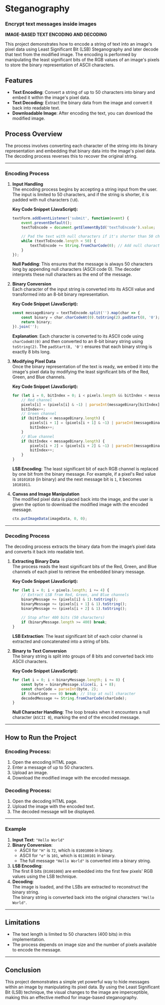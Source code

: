 # Steganography

### Encrypt text messages inside images  
**IMAGE-BASED TEXT ENCODING AND DECODING**

This project demonstrates how to encode a string of text into an image's pixel data using Least Significant Bit (LSB) Steganography and later decode that text from the modified image. The encoding is performed by manipulating the least significant bits of the RGB values of an image's pixels to store the binary representation of ASCII characters.

## Features
- **Text Encoding**: Convert a string of up to 50 characters into binary and embed it within the image's pixel data.
- **Text Decoding**: Extract the binary data from the image and convert it back into readable text.
- **Downloadable Image**: After encoding the text, you can download the modified image.

## Process Overview
The process involves converting each character of the string into its binary representation and embedding that binary data into the image's pixel data. The decoding process reverses this to recover the original string.

---

### Encoding Process

1. **Input Handling**  
   The encoding process begins by accepting a string input from the user. The input is limited to 50 characters, and if the string is shorter, it is padded with null characters (`\0`).

   **Key Code Snippet (JavaScript):**

   ```javascript
   textForm.addEventListener('submit', function(event) {
       event.preventDefault();
       textToEncode = document.getElementById('textToEncode').value;

       // Pad the text with null characters if it's shorter than 50 characters
       while (textToEncode.length < 50) {
           textToEncode += String.fromCharCode(0); // Add null characters
       }
   });
   ```

   **Null Padding**: This ensures that the message is always 50 characters long by appending null characters (ASCII code 0). The decoder interprets these null characters as the end of the message.

2. **Binary Conversion**  
   Each character of the input string is converted into its ASCII value and transformed into an 8-bit binary representation.

   **Key Code Snippet (JavaScript):**

   ```javascript
   const messageBinary = textToEncode.split('').map(char => {
       const binary = char.charCodeAt(0).toString(2).padStart(8, '0');
       return binary;
   }).join('');
   ```

   **Explanation**: Each character is converted to its ASCII code using `charCodeAt(0)` and then converted to an 8-bit binary string using `toString(2)`. The `padStart(8, '0')` ensures that each binary string is exactly 8 bits long.

3. **Modifying Pixel Data**  
   Once the binary representation of the text is ready, we embed it into the image's pixel data by modifying the least significant bits of the Red, Green, and Blue channels.

   **Key Code Snippet (JavaScript):**

   ```javascript
   for (let i = 0, bitIndex = 0; i < pixels.length && bitIndex < messageBinary.length; i += 4) {
       // Red channel
       pixels[i] = (pixels[i] & ~1) | parseInt(messageBinary[bitIndex], 2);
       bitIndex++;
       // Green channel
       if (bitIndex < messageBinary.length) {
           pixels[i + 1] = (pixels[i + 1] & ~1) | parseInt(messageBinary[bitIndex], 2);
           bitIndex++;
       }
       // Blue channel
       if (bitIndex < messageBinary.length) {
           pixels[i + 2] = (pixels[i + 2] & ~1) | parseInt(messageBinary[bitIndex], 2);
           bitIndex++;
       }
   }
   ```

   **LSB Encoding**: The least significant bit of each RGB channel is replaced by one bit from the binary message. For example, if a pixel's Red value is `10101010` (in binary) and the next message bit is `1`, it becomes `10101011`.

4. **Canvas and Image Manipulation**  
   The modified pixel data is placed back into the image, and the user is given the option to download the modified image with the encoded message.

   ```javascript
   ctx.putImageData(imageData, 0, 0);
   ```

---

### Decoding Process

The decoding process extracts the binary data from the image’s pixel data and converts it back into readable text.

1. **Extracting Binary Data**  
   The process reads the least significant bits of the Red, Green, and Blue channels of each pixel to retrieve the embedded binary message.

   **Key Code Snippet (JavaScript):**

   ```javascript
   for (let i = 0; i < pixels.length; i += 4) {
       // Extract LSB from Red, Green, and Blue channels
       binaryMessage += (pixels[i] & 1).toString();
       binaryMessage += (pixels[i + 1] & 1).toString();
       binaryMessage += (pixels[i + 2] & 1).toString();
       
       // Stop after 400 bits (50 characters)
       if (binaryMessage.length >= 400) break;
   }
   ```

   **LSB Extraction**: The least significant bit of each color channel is extracted and concatenated into a string of bits.

2. **Binary to Text Conversion**  
   The binary string is split into groups of 8 bits and converted back into ASCII characters.

   **Key Code Snippet (JavaScript):**

   ```javascript
   for (let i = 0; i < binaryMessage.length; i += 8) {
       const byte = binaryMessage.slice(i, i + 8);
       const charCode = parseInt(byte, 2);
       if (charCode === 0) break; // Stop at null character
       decodedMessage += String.fromCharCode(charCode);
   }
   ```

   **Null Character Handling**: The loop breaks when it encounters a null character (`ASCII 0`), marking the end of the encoded message.

---

## How to Run the Project

### Encoding Process:
1. Open the encoding HTML page.
2. Enter a message of up to 50 characters.
3. Upload an image.
4. Download the modified image with the encoded message.

### Decoding Process:
1. Open the decoding HTML page.
2. Upload the image with the encoded text.
3. The decoded message will be displayed.

---

### Example

1. **Input Text**: `"Hello World"`
2. **Binary Conversion**:
   - ASCII for `"H"` is `72`, which is `01001000` in binary.
   - ASCII for `"e"` is `101`, which is `01100101` in binary.
   - The full message `"Hello World"` is converted into a binary string.
3. **LSB Encoding**:  
   The first 8 bits (`01001000`) are embedded into the first few pixels' RGB values using the LSB technique.
4. **Decoding**:  
   The image is loaded, and the LSBs are extracted to reconstruct the binary string.  
   The binary string is converted back into the original characters `"Hello World"`.

---

## Limitations
- The text length is limited to 50 characters (400 bits) in this implementation.
- The process depends on image size and the number of pixels available to encode the message.

---

## Conclusion
This project demonstrates a simple yet powerful way to hide messages within an image by manipulating its pixel data. By using the Least Significant Bit (LSB) technique, the visual changes to the image are imperceptible, making this an effective method for image-based steganography.
